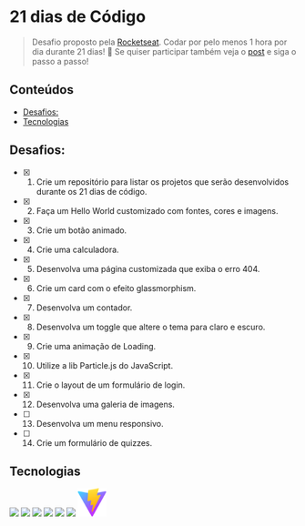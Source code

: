 # 21 dias de Código

> Desafio proposto pela [Rocketseat](https://www.rocketseat.com.br/). Codar por pelo menos 1 hora por dia durante 21 dias! 🚀 Se quiser participar também veja o [post](https://www.instagram.com/p/ChTBg1BpLGU/) e siga o passo a passo!

## Conteúdos
  - [Desafios:](#desafios)
  - [Tecnologias](#tecnologias)

## Desafios:
- [x] 1. Crie um repositório para listar os projetos que serão desenvolvidos durante os 21 dias de código.
- [x] 2. Faça um Hello World customizado com fontes, cores e imagens.
- [x] 3. Crie um botão animado.
- [x] 4. Crie uma calculadora.
- [x] 5. Desenvolva uma página customizada que exiba o erro 404.
- [x] 6. Crie um card com o efeito glassmorphism.
- [x] 7. Desenvolva um contador.
- [x] 8. Desenvolva um toggle que altere o tema para claro e escuro.
- [x] 9. Crie uma animação de Loading.
- [x] 10. Utilize a lib Particle.js do JavaScript.
- [x] 11. Crie o layout de um formulário de login.
- [x] 12. Desenvolva uma galeria de imagens.
- [ ] 13. Desenvolva um menu responsivo.
- [ ] 14. Crie um formulário de quizzes. 
## Tecnologias

<a href="https://developer.mozilla.org/pt-BR/docs/Web/HTML"><img src="https://cdn.jsdelivr.net/gh/devicons/devicon/icons/html5/html5-original.svg" width="50px" /></a>
<a href="https://developer.mozilla.org/pt-BR/docs/Web/CSS"><img src="https://cdn.jsdelivr.net/gh/devicons/devicon/icons/css3/css3-original.svg" width="50px" /></a>
<a href="https://developer.mozilla.org/en-US/docs/Web/javascript"><img src="https://cdn.jsdelivr.net/gh/devicons/devicon/icons/javascript/javascript-original.svg" width="50px" /></a>
<a href="https://reactjs.org/"><img src="https://cdn.jsdelivr.net/gh/devicons/devicon/icons/react/react-original.svg" width="50px" /></a>
<a href="https://tailwindcss.com/"><img src="https://cdn.jsdelivr.net/gh/devicons/devicon/icons/tailwindcss/tailwindcss-plain.svg" width="50px" /></a>
<a href="https://sass-lang.com/"><img src="https://cdn.jsdelivr.net/gh/devicons/devicon/icons/sass/sass-original.svg" width="50px" /></a>
<a href="https://vitejs.dev/"><img src="./.github/vite.svg" width="50px" /></a>
